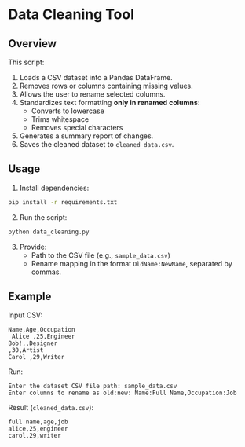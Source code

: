 # Data Cleaning Tool 

## Overview
This script:
1. Loads a CSV dataset into a Pandas DataFrame.
2. Removes rows or columns containing missing values.
3. Allows the user to rename selected columns.
4. Standardizes text formatting **only in renamed columns**:
   - Converts to lowercase  
   - Trims whitespace  
   - Removes special characters
5. Generates a summary report of changes.
6. Saves the cleaned dataset to `cleaned_data.csv`.

## Usage
1. Install dependencies:
```bash
pip install -r requirements.txt
```
2. Run the script:
```bash
python data_cleaning.py
```
3. Provide:
   - Path to the CSV file (e.g., `sample_data.csv`)
   - Rename mapping in the format `OldName:NewName`, separated by commas.

## Example
Input CSV:
```
Name,Age,Occupation
 Alice ,25,Engineer
Bob!,,Designer
,30,Artist
Carol ,29,Writer
```

Run:
```
Enter the dataset CSV file path: sample_data.csv
Enter columns to rename as old:new: Name:Full Name,Occupation:Job
```

Result (`cleaned_data.csv`):
```
full name,age,job
alice,25,engineer
carol,29,writer
```